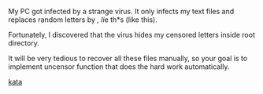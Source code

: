My PC got infected by a strange virus. It only infects my text files and replaces random letters by *, li*e th\*s (like this).

Fortunately, I discovered that the virus hides my censored letters inside root directory.

It will be very tedious to recover all these files manually, so your goal is to implement uncensor function that does the hard work automatically.

[kata](https://www.codewars.com/kata/5ff6060ed14f4100106d8e6f/train/javascript)

